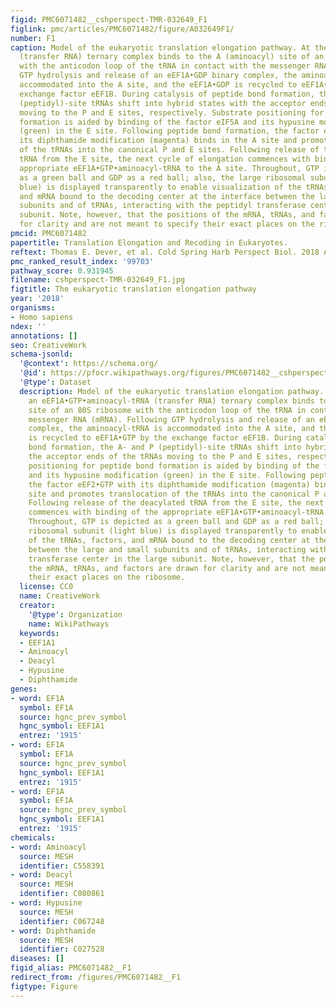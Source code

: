 ```yaml
---
figid: PMC6071482__cshperspect-TMR-032649_F1
figlink: pmc/articles/PMC6071482/figure/A032649F1/
number: F1
caption: Model of the eukaryotic translation elongation pathway. At the top, an eEF1A•GTP•aminoacyl-tRNA
  (transfer RNA) ternary complex binds to the A (aminoacyl) site of an 80S ribosome
  with the anticodon loop of the tRNA in contact with the messenger RNA (mRNA). Following
  GTP hydrolysis and release of an eEF1A•GDP binary complex, the aminoacyl-tRNA is
  accommodated into the A site, and the eEF1A•GDP is recycled to eEF1A•GTP by the
  exchange factor eEF1B. During catalysis of peptide bond formation, the A- and P
  (peptidyl)-site tRNAs shift into hybrid states with the acceptor ends of the tRNAs
  moving to the P and E sites, respectively. Substrate positioning for peptide bond
  formation is aided by binding of the factor eIF5A and its hypusine modification
  (green) in the E site. Following peptide bond formation, the factor eEF2•GTP with
  its diphthamide modification (magenta) binds in the A site and promotes translocation
  of the tRNAs into the canonical P and E sites. Following release of the deacylated
  tRNA from the E site, the next cycle of elongation commences with binding of the
  appropriate eEF1A•GTP•aminoacyl-tRNA to the A site. Throughout, GTP is depicted
  as a green ball and GDP as a red ball; also, the large ribosomal subunit (light
  blue) is displayed transparently to enable visualization of the tRNAs, factors,
  and mRNA bound to the decoding center at the interface between the large and small
  subunits and of tRNAs, interacting with the peptidyl transferase center in the large
  subunit. Note, however, that the positions of the mRNA, tRNAs, and factors are drawn
  for clarity and are not meant to specify their exact places on the ribosome.
pmcid: PMC6071482
papertitle: Translation Elongation and Recoding in Eukaryotes.
reftext: Thomas E. Dever, et al. Cold Spring Harb Perspect Biol. 2018 Aug;10(8):a032649.
pmc_ranked_result_index: '99703'
pathway_score: 0.931945
filename: cshperspect-TMR-032649_F1.jpg
figtitle: The eukaryotic translation elongation pathway
year: '2018'
organisms:
- Homo sapiens
ndex: ''
annotations: []
seo: CreativeWork
schema-jsonld:
  '@context': https://schema.org/
  '@id': https://pfocr.wikipathways.org/figures/PMC6071482__cshperspect-TMR-032649_F1.html
  '@type': Dataset
  description: Model of the eukaryotic translation elongation pathway. At the top,
    an eEF1A•GTP•aminoacyl-tRNA (transfer RNA) ternary complex binds to the A (aminoacyl)
    site of an 80S ribosome with the anticodon loop of the tRNA in contact with the
    messenger RNA (mRNA). Following GTP hydrolysis and release of an eEF1A•GDP binary
    complex, the aminoacyl-tRNA is accommodated into the A site, and the eEF1A•GDP
    is recycled to eEF1A•GTP by the exchange factor eEF1B. During catalysis of peptide
    bond formation, the A- and P (peptidyl)-site tRNAs shift into hybrid states with
    the acceptor ends of the tRNAs moving to the P and E sites, respectively. Substrate
    positioning for peptide bond formation is aided by binding of the factor eIF5A
    and its hypusine modification (green) in the E site. Following peptide bond formation,
    the factor eEF2•GTP with its diphthamide modification (magenta) binds in the A
    site and promotes translocation of the tRNAs into the canonical P and E sites.
    Following release of the deacylated tRNA from the E site, the next cycle of elongation
    commences with binding of the appropriate eEF1A•GTP•aminoacyl-tRNA to the A site.
    Throughout, GTP is depicted as a green ball and GDP as a red ball; also, the large
    ribosomal subunit (light blue) is displayed transparently to enable visualization
    of the tRNAs, factors, and mRNA bound to the decoding center at the interface
    between the large and small subunits and of tRNAs, interacting with the peptidyl
    transferase center in the large subunit. Note, however, that the positions of
    the mRNA, tRNAs, and factors are drawn for clarity and are not meant to specify
    their exact places on the ribosome.
  license: CC0
  name: CreativeWork
  creator:
    '@type': Organization
    name: WikiPathways
  keywords:
  - EEF1A1
  - Aminoacyl
  - Deacyl
  - Hypusine
  - Diphthamide
genes:
- word: EF1A
  symbol: EF1A
  source: hgnc_prev_symbol
  hgnc_symbol: EEF1A1
  entrez: '1915'
- word: EF1A
  symbol: EF1A
  source: hgnc_prev_symbol
  hgnc_symbol: EEF1A1
  entrez: '1915'
- word: EF1A
  symbol: EF1A
  source: hgnc_prev_symbol
  hgnc_symbol: EEF1A1
  entrez: '1915'
chemicals:
- word: Aminoacyl
  source: MESH
  identifier: C558391
- word: Deacyl
  source: MESH
  identifier: C080861
- word: Hypusine
  source: MESH
  identifier: C067248
- word: Diphthamide
  source: MESH
  identifier: C027528
diseases: []
figid_alias: PMC6071482__F1
redirect_from: /figures/PMC6071482__F1
figtype: Figure
---
```

